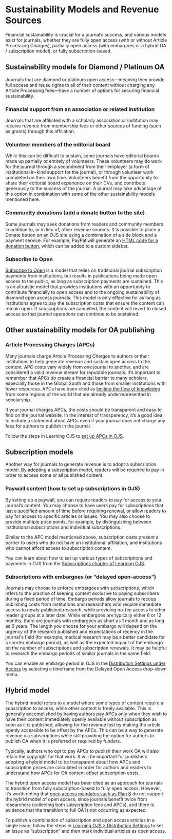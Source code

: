 # Sustainability Models and Revenue Sources

Financial sustainability is crucial for a journal’s success, and various models exist for journals, whether they are fully open access (with or without Article Processing Charges), partially open access (with embargoes or a hybrid OA / subscription model), or fully subscription-based.

## Sustainability models for Diamond / Platinum OA

Journals that are diamond or platinum open access—meaning they provide full access and reuse rights to all of their content without charging any Article Processing fees—have a number of options for securing financial sustainability.

### Financial support from an association or related institution

Journals that are affiliated with a scholarly association or institution may receive revenue from membership fees or other sources of funding (such as grants) through this affiliation.

### Volunteer members of the editorial board

While this can be difficult to sustain, some journals have editorial boards made up partially or entirely of volunteers. These volunteers may do work for the journal through a secondment from their employer (a form of institutional in-kind support for the journal), or through volunteer work completed on their own time. Volunteers benefit from the opportunity to share their editorial board experience on their CVs, and contribute generously to the success of the journal. A journal may take advantage of this option in combination with some of the other sustainability models mentioned here.

### Community donations (add a donate button to the site)

Some journals may seek donations from readers and community members in addition to, or in lieu of, other revenue sources. It is possible to place a Donate button on an OJS site using a combination of a side block and a payment service. For example, PayPal will generate an [HTML code for a donation button](https://www.paypal.com/donate/buttons), which can be added to a custom sidebar.

### Subscribe to Open

[Subscribe to Open](https://subscribetoopencommunity.org/) is a model that relies on traditional journal subscription payments from institutions, but results in publications being made open access to the public, as long as subscription payments are sustained. This is an altruistic model that provides institutions with an opportunity to contribute financially to open access and to the ongoing sustainability of diamond open access journals. This model is only effective for as long as institutions agree to pay the subscription costs that ensure the content can remain open. If subscriptions are cancelled, the content will revert to closed access so that journal operations can continue to be sustained.

## Other sustainability models for OA publishing

### Article Processing Charges (APCs)

Many journals charge Article Processing Charges to authors or their institutions to help generate revenue and sustain open access to the content. APC costs vary widely from one journal to another, and are considered a valid revenue stream for reputable journals. It’s important to remember that APCs do create a financial barrier to many scholars, especially those in the Global South and those from smaller institutions with fewer resources. APCs have been cited as [limiting the flow of knowledge](https://osf.io/preprints/metaarxiv/s7cx4) from some regions of the world that are already underrepresented in scholarship.

If your journal charges APCs, the costs should be transparent and easy to find on the journal website. In the interest of transparency, it’s a good idea to include a statement about APCs even if your journal does not charge any fees for authors to publish in the journal.

Follow the steps in Learning OJS to [set up APCs in OJS](https://docs.pkp.sfu.ca/learning-ojs/en/subscriptions.html#author-fees).

## Subscription models

Another way for journals to generate revenue is to adopt a subscription model. By adopting a subscription model, readers will be required to pay in order to access some or all published content.

### Paywall content (how to set up subscriptions in OJS)

By setting up a paywall, you can require readers to pay for access to your journal’s content. You may choose to have users pay for subscriptions that last a specified amount of time before requiring renewal, or allow readers to pay for access to specific articles or issues. You may also choose to provide multiple price points, for example, by distinguishing between institutional subscriptions and individual subscriptions.

Similar to the APC model mentioned above, subscription costs present a barrier to users who do not have an institutional affiliation, and institutions who cannot afford access to subscription content.

You can learn about how to set up various types of subscriptions and payments in OJS from the [Subscriptions chapter of Learning OJS](https://docs.pkp.sfu.ca/learning-ojs/en/subscriptions.html).

### Subscriptions with embargoes (or “delayed open-access”)

Journals may choose to enforce embargoes with subscriptions, which refers to the practice of keeping content exclusive to paying subscribers during a fixed period of time. Embargo periods allow journals to recoup publishing costs from institutions and researchers who require immediate access to newly published research, while providing no-fee access to other reader groups at a later date. While embargoes are typically either 6 or 12 months, there are journals with embargoes as short as 1 month and as long as 6 years. The length you choose for your embargo will depend on the urgency of the research published and expectations of recency in the journal's field (for example, medical research may be a better candidate for a shorter embargo period), as well as the expected impact of the embargo on the number of subscriptions and subscription renewals. It may be helpful to research the embargo periods of similar journals in the same field.

You can enable an embargo period in OJS in the [Distribution Settings under Access](https://docs.pkp.sfu.ca/learning-ojs/en/settings-distribution#access) by selecting a timeframe from the Delayed Open Access drop-down menu.

## Hybrid model

The hybrid model refers to a model where some types of content require a subscription to access, while other content is freely available. This is generally accomplished by having authors pay APCs only when they wish to have their content immediately openly available without subscription as soon as it is published, allowing for the revenue lost by making the article openly accessible to be offset by the APCs. This can be a way to generate revenue via subscriptions while still providing the option for authors to publish OA when it is preferred or required by funders.

Typically, authors who opt to pay APCs to publish their work OA will also retain the copyright for that work. It will be important for publishers adopting a hybrid model to be transparent about how APCs and subscription prices are calculated in order for authors and readers to understand how APCs for OA content offset subscription costs.

The hybrid open access model has been cited as an approach for journals to transition from fully subscription-based to fully open access. However, it’s worth noting that [open access mandates such as Plan S](https://www.coalition-s.org/why-hybrid-journals-do-not-lead-to-full-and-immediate-open-access/) do not support the hybrid model of open access, since journals benefit twice from researchers (collecting both subscription fees and APCs), and there is evidence that the transition to full OA is not occurring as expected.

To publish a combination of subscription and open access articles in a single issue, follow the steps in [Learning OJS > Distribution Settings](https://docs.pkp.sfu.ca/learning-ojs/en/settings-distribution#access) to set an issue as “subscription” and then mark individual articles as open access.

